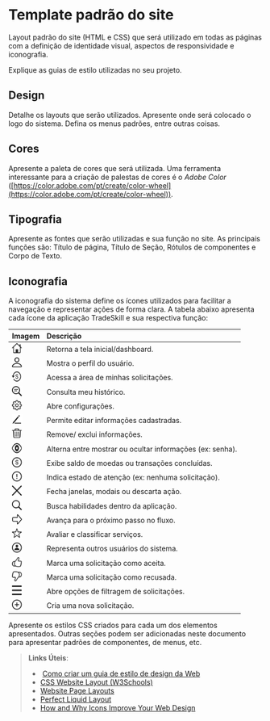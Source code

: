 # Template padrão do site

Layout padrão do site (HTML e CSS) que será utilizado em todas as páginas com a definição de identidade visual, aspectos de responsividade e iconografia.

Explique as guias de estilo utilizadas no seu projeto.

## Design

Detalhe os layouts que serão utilizados. Apresente onde será colocado o logo do sistema. Defina os menus padrões, entre outras coisas.

## Cores

Apresente a paleta de cores que será utilizada. Uma ferramenta interessante para a criação de palestas de cores é o *Adobe Color* ([https://color.adobe.com/pt/create/color-wheel](https://color.adobe.com/pt/create/color-wheel)).

## Tipografia

Apresente as fontes que serão utilizadas e sua função no site. As principais funções são: Título de página, Título de Seção, Rótulos de componentes e Corpo de Texto.

## Iconografia
A iconografia do sistema define os ícones utilizados para facilitar a navegação e representar ações de forma clara. A tabela abaixo apresenta cada ícone da aplicação TradeSkill e sua respectiva função:

| Imagem | Descrição |
| :--- | :--- |
| <img src="https://raw.githubusercontent.com/ICEI-PUC-Minas-PMV-SI/pmv-si-2025-2-pe1-t1-pmv-si-2025-2-pe1-projtradeskills/main/docs/img/icon/icon_house.svg" alt="ICON HOUSE" width="20" height="20"> | Retorna a tela inicial/dashboard. |
| <img src="https://raw.githubusercontent.com/ICEI-PUC-Minas-PMV-SI/pmv-si-2025-2-pe1-t1-pmv-si-2025-2-pe1-projtradeskills/main/docs/img/icon/icon_user.svg" alt="ICON USER" width="20" height="20"> | Mostra o perfil do usuário. |
| <img src="https://raw.githubusercontent.com/ICEI-PUC-Minas-PMV-SI/pmv-si-2025-2-pe1-t1-pmv-si-2025-2-pe1-projtradeskills/main/docs/img/icon/icon_currency.svg" alt="ICON CURRENCY" width="20" height="20"> | Acessa a área de minhas solicitações. |
| <img src="https://raw.githubusercontent.com/ICEI-PUC-Minas-PMV-SI/pmv-si-2025-2-pe1-t1-pmv-si-2025-2-pe1-projtradeskills/main/docs/img/icon/icon_search_menu.svg" alt="ICON SEARCH MENU" width="20" height="20"> | Consulta meu histórico. |
| <img src="https://raw.githubusercontent.com/ICEI-PUC-Minas-PMV-SI/pmv-si-2025-2-pe1-t1-pmv-si-2025-2-pe1-projtradeskills/main/docs/img/icon/icon_settings.svg" alt="ICON SETTINGS" width="20" height="20"> | Abre configurações. |
| <img src="https://raw.githubusercontent.com/ICEI-PUC-Minas-PMV-SI/pmv-si-2025-2-pe1-t1-pmv-si-2025-2-pe1-projtradeskills/main/docs/img/icon/icon_edit.svg" alt="ICON EDIT" width="20" height="20"> | Permite editar informações cadastradas. |
| <img src="https://raw.githubusercontent.com/ICEI-PUC-Minas-PMV-SI/pmv-si-2025-2-pe1-t1-pmv-si-2025-2-pe1-projtradeskills/main/docs/img/icon/icon_trash.svg" alt="ICON TRASH" width="20" height="20"> | Remove/ exclui informações. |
| <img src="https://raw.githubusercontent.com/ICEI-PUC-Minas-PMV-SI/pmv-si-2025-2-pe1-t1-pmv-si-2025-2-pe1-projtradeskills/main/docs/img/icon/icon_eye.svg" alt="ICON EYE" width="20" height="20"> | Alterna entre mostrar ou ocultar informações (ex: senha). |
| <img src="https://raw.githubusercontent.com/ICEI-PUC-Minas-PMV-SI/pmv-si-2025-2-pe1-t1-pmv-si-2025-2-pe1-projtradeskills/main/docs/img/icon/icon_money.svg" alt="ICON MONEY" width="20" height="20"> | Exibe saldo de moedas ou transações concluídas. |
| <img src="https://raw.githubusercontent.com/ICEI-PUC-Minas-PMV-SI/pmv-si-2025-2-pe1-t1-pmv-si-2025-2-pe1-projtradeskills/main/docs/img/icon/icon_exclamation_mark.svg" alt="ICON EXCLAMATION MARK" width="20" height="20">| Indica estado de atenção (ex: nenhuma solicitação). |
| <img src="https://raw.githubusercontent.com/ICEI-PUC-Minas-PMV-SI/pmv-si-2025-2-pe1-t1-pmv-si-2025-2-pe1-projtradeskills/main/docs/img/icon/icon_x.svg" alt="ICON X" width="20" height="20"> | Fecha janelas, modais ou descarta ação. |
| <img src="https://raw.githubusercontent.com/ICEI-PUC-Minas-PMV-SI/pmv-si-2025-2-pe1-t1-pmv-si-2025-2-pe1-projtradeskills/main/docs/img/icon/icon_search.svg" alt="ICON SEARCH" width="20" height="20"> | Busca habilidades dentro da aplicação. |
| <img src="https://raw.githubusercontent.com/ICEI-PUC-Minas-PMV-SI/pmv-si-2025-2-pe1-t1-pmv-si-2025-2-pe1-projtradeskills/main/docs/img/icon/icon_arrow.svg" alt="ICON ARROW" width="20" height="20"> | Avança para o próximo passo no fluxo. |
| <img src="https://raw.githubusercontent.com/ICEI-PUC-Minas-PMV-SI/pmv-si-2025-2-pe1-t1-pmv-si-2025-2-pe1-projtradeskills/main/docs/img/icon/icon_star.svg" alt="ICON STAR" width="20" height="20"> | Avaliar e classificar serviços. |
| <img src="https://raw.githubusercontent.com/ICEI-PUC-Minas-PMV-SI/pmv-si-2025-2-pe1-t1-pmv-si-2025-2-pe1-projtradeskills/main/docs/img/icon/icon_person_circle.svg" alt="ICON PERSON CICLE" width="20" height="20"> | Representa outros usuários do sistema. |
| <img src="https://raw.githubusercontent.com/ICEI-PUC-Minas-PMV-SI/pmv-si-2025-2-pe1-t1-pmv-si-2025-2-pe1-projtradeskills/main/docs/img/icon/icon_thumb_up.svg" alt="ICON THUMBS UP" width="20" height="20"> | Marca uma solicitação como aceita. |
| <img src="https://raw.githubusercontent.com/ICEI-PUC-Minas-PMV-SI/pmv-si-2025-2-pe1-t1-pmv-si-2025-2-pe1-projtradeskills/main/docs/img/icon/icon_thumb_down.svg" alt="ICON THUMBS DOWN" width="20" height="20"> | Marca uma solicitação como recusada. |
| <img src="https://raw.githubusercontent.com/ICEI-PUC-Minas-PMV-SI/pmv-si-2025-2-pe1-t1-pmv-si-2025-2-pe1-projtradeskills/main/docs/img/icon/icon_filter.svg" alt="ICON FILTER" width="20" height="20"> | Abre opções de filtragem de solicitações. |
| <img src="https://raw.githubusercontent.com/ICEI-PUC-Minas-PMV-SI/pmv-si-2025-2-pe1-t1-pmv-si-2025-2-pe1-projtradeskills/main/docs/img/icon/icon_plus.svg" alt="ICON PLUS" width="20" height="20"> | Cria uma nova solicitação. |

Apresente os estilos CSS criados para cada um dos elementos apresentados.
Outras seções podem ser adicionadas neste documento para apresentar padrões de componentes, de menus, etc.

> **Links Úteis**:
>
> -  [Como criar um guia de estilo de design da Web](https://edrodrigues.com.br/blog/como-criar-um-guia-de-estilo-de-design-da-web/#)
> - [CSS Website Layout (W3Schools)](https://www.w3schools.com/css/css_website_layout.asp)
> - [Website Page Layouts](http://www.cellbiol.com/bioinformatics_web_development/chapter-3-your-first-web-page-learning-html-and-css/website-page-layouts/)
> - [Perfect Liquid Layout](https://matthewjamestaylor.com/perfect-liquid-layouts)
> - [How and Why Icons Improve Your Web Design](https://usabilla.com/blog/how-and-why-icons-improve-you-web-design/)
